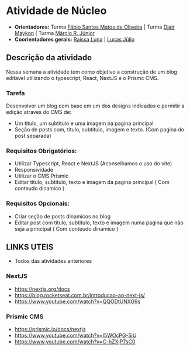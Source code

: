 # Atividade de Núcleo

- **Orientadores:** Turma  [Fábio Santos Matos de Oliveira](https://gitlab.com/Fabio-Matos1303) | Turma  [Djair Maykon](https://gitlab.com/djairmaykon) | Turma  [Márcio R. Júnior](https://gitlab.com/marciojunior2109) 
- **Coorientadores gerais:** [Raissa Luna](https://gitlab.com/raissalunana) | [Lucas Júlio](https://gitlab.com/LucasJulio)


## Descrição da atividade

Nessa semana a atividade tem como objetivo a construção de um blog editavel utilizando o typescript, React, NextJS e o Prismc CMS. 


### Tarefa

Desenvolver um blog com base em um dos designs indicados e permitir a edição atraves do CMS de:

- Um titulo, um subtitulo e uma imagem na pagina principal
- Seção de posts com, titulo, subtitulo, imagem e texto. (Com pagina do post separada)


### Requisitos Obrigatórios:

- Utilizar Typescript, React e NextJS (Aconselhamos o uso do vite)
- Responsividade
- Utilizar o CMS Prismic
- Editar titulo, subtitulo, texto e imagem da pagina principal ( Com conteudo dinamico )

### Requisitos Opcionais:

- Criar seção de posts dinamicos no blog
- Editar post com titulo, subtitulo, texto e imagem numa pagina que não seja a principal ( Com conteudo dinamico )

## LINKS UTEIS

- Todos das atividades anteriores

### NextJS

- https://nextjs.org/docs
- https://blog.rocketseat.com.br/introducao-ao-next-js/
- https://www.youtube.com/watch?v=QQODtUNXG9s

### Prismic CMS

- https://prismic.io/docs/nextjs
- https://www.youtube.com/watch?v=I5WOcPG-5jU
- https://www.youtube.com/watch?v=C-hZXjP7sC0